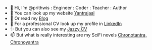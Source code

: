 - 👋 Hi, I’m @prithwis : Engineer : Coder : Teacher : Author
- 👀 You can look up my website [Yantrajaal](http://www.yantrajaal.com)
- 🌱 Or read my [Blog](http://blog.yantrajaal.com)
- 💞️ For a professional CV look up my profile in [LinkedIn](http://www.linkedin.com/in/prithwis)
- ✨ But you can also see my [Jazzy CV](https://github.com/prithwis/prithwis/blob/main/Prithwis_Mukerjee_Dec2021.pdf)
- 📫 But what is really interesting are my SciFi novels [Chronotantra, Chronoyantra](http://bit.ly/chronobooks)

<!---
prithwis/prithwis is a ✨ special ✨ repository because its `README.md` (this file) appears on your GitHub profile.
You can click the Preview link to take a look at your changes.
--->

